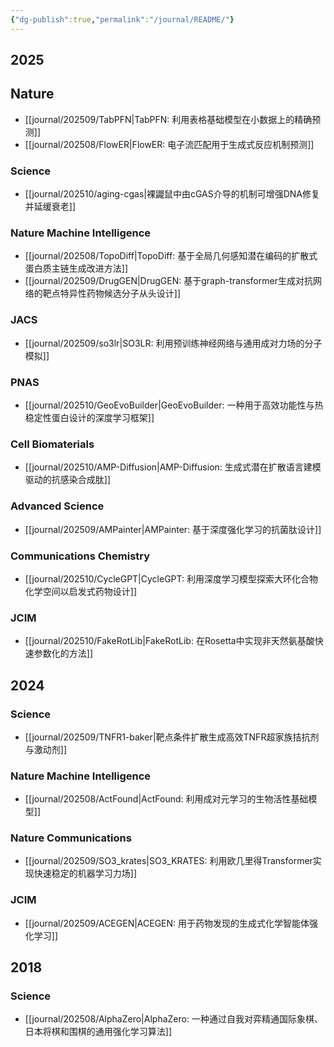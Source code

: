 ```yaml
---
{"dg-publish":true,"permalink":"/journal/README/"}
---
```



## 2025

## Nature

- [[journal/202509/TabPFN\|TabPFN: 利用表格基础模型在小数据上的精确预测]]
- [[journal/202508/FlowER\|FlowER: 电子流匹配用于生成式反应机制预测]]

### Science

- [[journal/202510/aging-cgas\|裸鼹鼠中由cGAS介导的机制可增强DNA修复并延缓衰老]]

### Nature Machine Intelligence

- [[journal/202508/TopoDiff\|TopoDiff: 基于全局几何感知潜在编码的扩散式蛋白质主链生成改进方法]]
- [[journal/202509/DrugGEN\|DrugGEN: 基于graph-transformer生成对抗网络的靶点特异性药物候选分子从头设计]]

### JACS

- [[journal/202509/so3lr\|SO3LR: 利用预训练神经网络与通用成对力场的分子模拟]]

### PNAS

- [[journal/202510/GeoEvoBuilder\|GeoEvoBuilder: 一种用于高效功能性与热稳定性蛋白设计的深度学习框架]]

### Cell Biomaterials

- [[journal/202510/AMP-Diffusion\|AMP-Diffusion: 生成式潜在扩散语言建模驱动的抗感染合成肽]]

### Advanced Science

- [[journal/202509/AMPainter\|AMPainter: 基于深度强化学习的抗菌肽设计]]

### Communications Chemistry

- [[journal/202510/CycleGPT\|CycleGPT: 利用深度学习模型探索大环化合物化学空间以启发式药物设计]]

### JCIM

- [[journal/202510/FakeRotLib\|FakeRotLib: 在Rosetta中实现非天然氨基酸快速参数化的方法]]

## 2024

### Science

- [[journal/202509/TNFR1-baker\|靶点条件扩散生成高效TNFR超家族拮抗剂与激动剂]]

### Nature Machine Intelligence

- [[journal/202508/ActFound\|ActFound: 利用成对元学习的生物活性基础模型]]
### Nature Communications

- [[journal/202509/SO3_krates\|SO3_KRATES: 利用欧几里得Transformer实现快速稳定的机器学习力场]]

### JCIM

- [[journal/202509/ACEGEN\|ACEGEN: 用于药物发现的生成式化学智能体强化学习]]

## 2018

### Science

- [[journal/202508/AlphaZero\|AlphaZero: 一种通过自我对弈精通国际象棋、日本将棋和围棋的通用强化学习算法]]

